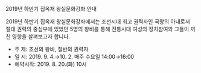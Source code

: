 2019년 하반기 집옥재 왕실문화강좌 안내

2019년 하반기 집옥재 왕실문화강좌에서는 조선시대 최고 권력자인 국왕의 아내로서 절대 권력의 중심부에 있었던 5명의 왕비를 통해 전통시대 여성의 정치참여와 그들이 끼친 영향을 살펴보고자 합니다.

- 주 제: 조선의 왕비, 절반의 권력자
- 일 시: 2019. 9. 4.→10. 2. 매주 수요일 14:00→16:00
- 예약시작: 2019. 8. 20.(화) 10시